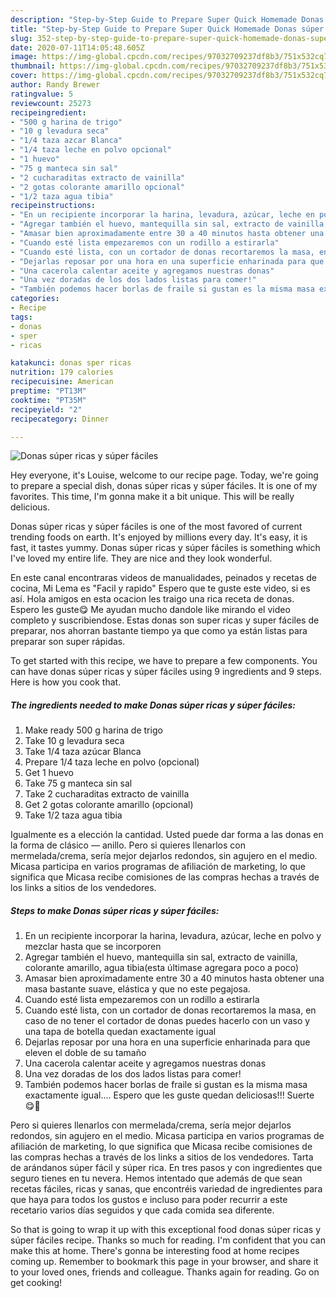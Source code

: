 ```yaml
---
description: "Step-by-Step Guide to Prepare Super Quick Homemade Donas súper ricas y súper fáciles"
title: "Step-by-Step Guide to Prepare Super Quick Homemade Donas súper ricas y súper fáciles"
slug: 352-step-by-step-guide-to-prepare-super-quick-homemade-donas-super-ricas-y-super-faciles
date: 2020-07-11T14:05:48.605Z
image: https://img-global.cpcdn.com/recipes/97032709237df8b3/751x532cq70/donas-super-ricas-y-super-faciles-foto-principal.jpg
thumbnail: https://img-global.cpcdn.com/recipes/97032709237df8b3/751x532cq70/donas-super-ricas-y-super-faciles-foto-principal.jpg
cover: https://img-global.cpcdn.com/recipes/97032709237df8b3/751x532cq70/donas-super-ricas-y-super-faciles-foto-principal.jpg
author: Randy Brewer
ratingvalue: 5
reviewcount: 25273
recipeingredient:
- "500 g harina de trigo"
- "10 g levadura seca"
- "1/4 taza azcar Blanca"
- "1/4 taza leche en polvo opcional"
- "1 huevo"
- "75 g manteca sin sal"
- "2 cucharaditas extracto de vainilla"
- "2 gotas colorante amarillo opcional"
- "1/2 taza agua tibia"
recipeinstructions:
- "En un recipiente incorporar la harina, levadura, azúcar, leche en polvo y mezclar hasta que se incorporen"
- "Agregar también el huevo, mantequilla sin sal, extracto de vainilla, colorante amarillo, agua tibia(esta últimase agregara poco a poco)"
- "Amasar bien aproximadamente entre 30 a 40 minutos hasta obtener una masa bastante suave, elástica y que no este pegajosa."
- "Cuando esté lista empezaremos con un rodillo a estirarla"
- "Cuando esté lista, con un cortador de donas recortaremos la masa, en caso de no tener el cortador de donas puedes hacerlo con un vaso y una tapa de botella quedan exactamente igual"
- "Dejarlas reposar por una hora en una superficie enharinada para que eleven el doble de su tamaño"
- "Una cacerola calentar aceite y agregamos nuestras donas"
- "Una vez doradas de los dos lados listas para comer!"
- "También podemos hacer borlas de fraile si gustan es la misma masa exactamente igual.... Espero que les guste quedan deliciosas!!! Suerte 😋🍩"
categories:
- Recipe
tags:
- donas
- sper
- ricas

katakunci: donas sper ricas 
nutrition: 179 calories
recipecuisine: American
preptime: "PT13M"
cooktime: "PT35M"
recipeyield: "2"
recipecategory: Dinner

---
```



![Donas súper ricas y súper fáciles](https://img-global.cpcdn.com/recipes/97032709237df8b3/751x532cq70/donas-super-ricas-y-super-faciles-foto-principal.jpg)

Hey everyone, it's Louise, welcome to our recipe page. Today, we're going to prepare a special dish, donas súper ricas y súper fáciles. It is one of my favorites. This time, I'm gonna make it a bit unique. This will be really delicious.

Donas súper ricas y súper fáciles is one of the most favored of current trending foods on earth. It's enjoyed by millions every day. It's easy, it is fast, it tastes yummy. Donas súper ricas y súper fáciles is something which I've loved my entire life. They are nice and they look wonderful.

En este canal encontraras videos de manualidades, peinados y recetas de cocina, Mi Lema es &#34;Facil y rapido&#34; Espero que te guste este video, si es así. Hola amigos en esta ocacion les traigo una rica receta de donas. Espero les guste😋 Me ayudan mucho dandole like mirando el video completo y suscribiendose. Estas donas son super ricas y super fáciles de preparar, nos ahorran bastante tiempo ya que como ya están listas para preparar son super rápidas.


To get started with this recipe, we have to prepare a few components. You can have donas súper ricas y súper fáciles using 9 ingredients and 9 steps. Here is how you cook that.

<!--inarticleads1-->

##### The ingredients needed to make Donas súper ricas y súper fáciles:

1. Make ready 500 g harina de trigo
1. Take 10 g levadura seca
1. Take 1/4 taza azúcar Blanca
1. Prepare 1/4 taza leche en polvo (opcional)
1. Get 1 huevo
1. Take 75 g manteca sin sal
1. Take 2 cucharaditas extracto de vainilla
1. Get 2 gotas colorante amarillo (opcional)
1. Take 1/2 taza agua tibia


Igualmente es a elección la cantidad. Usted puede dar forma a las donas en la forma de clásico — anillo. Pero si quieres llenarlos con mermelada/crema, sería mejor dejarlos redondos, sin agujero en el medio. Micasa participa en varios programas de afiliación de marketing, lo que significa que Micasa recibe comisiones de las compras hechas a través de los links a sitios de los vendedores. 

<!--inarticleads2-->

##### Steps to make Donas súper ricas y súper fáciles:

1. En un recipiente incorporar la harina, levadura, azúcar, leche en polvo y mezclar hasta que se incorporen
1. Agregar también el huevo, mantequilla sin sal, extracto de vainilla, colorante amarillo, agua tibia(esta últimase agregara poco a poco)
1. Amasar bien aproximadamente entre 30 a 40 minutos hasta obtener una masa bastante suave, elástica y que no este pegajosa.
1. Cuando esté lista empezaremos con un rodillo a estirarla
1. Cuando esté lista, con un cortador de donas recortaremos la masa, en caso de no tener el cortador de donas puedes hacerlo con un vaso y una tapa de botella quedan exactamente igual
1. Dejarlas reposar por una hora en una superficie enharinada para que eleven el doble de su tamaño
1. Una cacerola calentar aceite y agregamos nuestras donas
1. Una vez doradas de los dos lados listas para comer!
1. También podemos hacer borlas de fraile si gustan es la misma masa exactamente igual.... Espero que les guste quedan deliciosas!!! Suerte 😋🍩


Pero si quieres llenarlos con mermelada/crema, sería mejor dejarlos redondos, sin agujero en el medio. Micasa participa en varios programas de afiliación de marketing, lo que significa que Micasa recibe comisiones de las compras hechas a través de los links a sitios de los vendedores. Tarta de arándanos súper fácil y súper rica. En tres pasos y con ingredientes que seguro tienes en tu nevera. Hemos intentado que además de que sean recetas fáciles, ricas y sanas, que encontréis variedad de ingredientes para que haya para todos los gustos e incluso para poder recurrir a este recetario varios días seguidos y que cada comida sea diferente. 

So that is going to wrap it up with this exceptional food donas súper ricas y súper fáciles recipe. Thanks so much for reading. I'm confident that you can make this at home. There's gonna be interesting food at home recipes coming up. Remember to bookmark this page in your browser, and share it to your loved ones, friends and colleague. Thanks again for reading. Go on get cooking!
